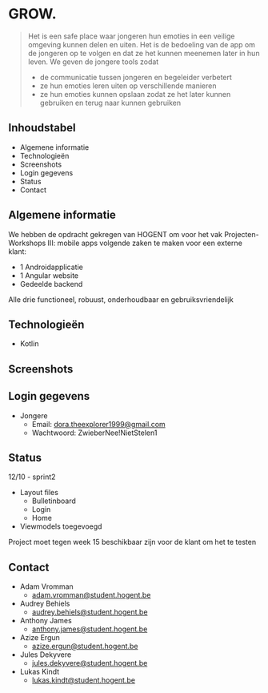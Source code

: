 # GROW.
> Het is een safe place waar jongeren hun emoties in een veilige omgeving kunnen delen en uiten.
Het is de bedoeling van de app om de jongeren op te volgen en dat ze het kunnen meenemen later in hun leven. 
We geven de jongere tools zodat
  > - de communicatie tussen jongeren en begeleider verbetert 
  > - ze hun emoties leren uiten op verschillende manieren
  > - ze hun emoties kunnen opslaan zodat ze het later kunnen gebruiken en terug naar kunnen gebruiken

## Inhoudstabel
* Algemene informatie
* Technologieën
* Screenshots
* Login gegevens
* Status
* Contact

## Algemene informatie
We hebben de opdracht gekregen van HOGENT om voor het vak Projecten-Workshops III: mobile apps volgende zaken te maken voor een externe klant: 
- 1 Androidapplicatie
- 1 Angular website
- Gedeelde backend

 Alle drie functioneel, robuust, onderhoudbaar en gebruiksvriendelijk

## Technologieën
- Kotlin 

## Screenshots

## Login gegevens
- Jongere
  - Email: dora.theexplorer1999@gmail.com
  - Wachtwoord: ZwieberNee!NietStelen1
  
## Status

12/10 - sprint2
- Layout files
  - Bulletinboard
  - Login
  - Home
- Viewmodels toegevoegd

Project moet tegen week 15 beschikbaar zijn voor de klant om het te testen

## Contact
- Adam Vromman
  - adam.vromman@student.hogent.be
- Audrey Behiels
  - audrey.behiels@student.hogent.be
- Anthony James
  - anthony.james@student.hogent.be
- Azize Ergun
  - azize.ergun@student.hogent.be
- Jules Dekyvere
  - jules.dekyvere@student.hogent.be
- Lukas Kindt
  - lukas.kindt@student.hogent.be
